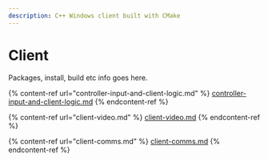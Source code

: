 ```yaml
---
description: C++ Windows client built with CMake
---
```


# Client



Packages, install, build etc info goes here.





{% content-ref url="controller-input-and-client-logic.md" %}
[controller-input-and-client-logic.md](controller-input-and-client-logic.md)
{% endcontent-ref %}

{% content-ref url="client-video.md" %}
[client-video.md](client-video.md)
{% endcontent-ref %}

{% content-ref url="client-comms.md" %}
[client-comms.md](client-comms.md)
{% endcontent-ref %}
